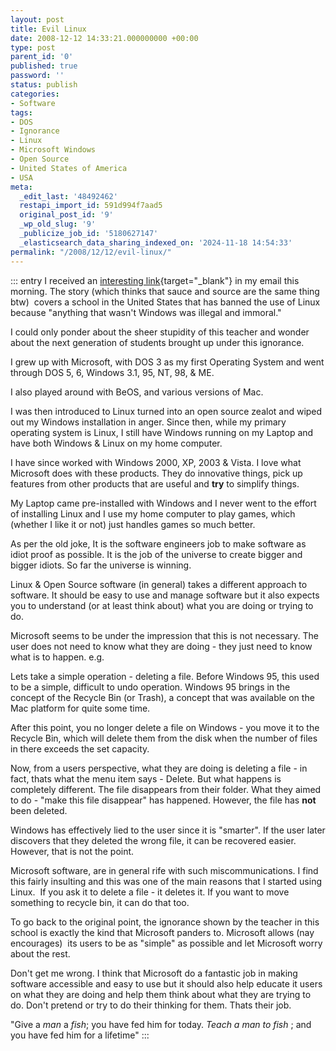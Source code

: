 ```yaml
---
layout: post
title: Evil Linux
date: 2008-12-12 14:33:21.000000000 +00:00
type: post
parent_id: '0'
published: true
password: ''
status: publish
categories:
- Software
tags:
- DOS
- Ignorance
- Linux
- Microsoft Windows
- Open Source
- United States of America
- USA
meta:
  _edit_last: '48492462'
  restapi_import_id: 591d994f7aad5
  original_post_id: '9'
  _wp_old_slug: '9'
  _publicize_job_id: '5180627147'
  _elasticsearch_data_sharing_indexed_on: '2024-11-18 14:54:33'
permalink: "/2008/12/12/evil-linux/"
---
```


::: entry
I received an [interesting
link](http://www.theinquirer.net/inquirer/news/965/1049965/school-teacher-bans-linux "School Teacher Bans Linux"){target="_blank"}
in my email this morning. The story (which thinks that sauce and source
are the same thing btw)  covers a school in the United States that has
banned the use of Linux because "anything that wasn't Windows was
illegal and immoral."

I could only ponder about the sheer stupidity of this teacher and wonder
about the next generation of students brought up under this ignorance.

I grew up with Microsoft, with DOS 3 as my first Operating System and
went through DOS 5, 6, Windows 3.1, 95, NT, 98, & ME.

I also played around with BeOS, and various versions of Mac.

I was then introduced to Linux turned into an open source zealot and
wiped out my Windows installation in anger. Since then, while my primary
operating system is Linux, I still have Windows running on my Laptop and
have both Windows & Linux on my home computer.

I have since worked with Windows 2000, XP, 2003 & Vista. I love what
Microsoft does with these products. They do innovative things, pick up
features from other products that are useful and **try** to simplify
things.

My Laptop came pre-installed with Windows and I never went to the effort
of installing Linux and I use my home computer to play games, which
(whether I like it or not) just handles games so much better.

As per the old joke, It is the software engineers job to make software
as idiot proof as possible. It is the job of the universe to create
bigger and bigger idiots. So far the universe is winning.

Linux & Open Source software (in general) takes a different approach to
software. It should be easy to use and manage software but it also
expects you to understand (or at least think about) what you are doing
or trying to do.

Microsoft seems to be under the impression that this is not necessary.
The user does not need to know what they are doing - they just need to
know what is to happen. e.g.

Lets take a simple operation - deleting a file. Before Windows 95, this
used to be a simple, difficult to undo operation. Windows 95 brings in
the concept of the Recycle Bin (or Trash), a concept that was available
on the Mac platform for quite some time.

After this point, you no longer delete a file on Windows - you move it
to the Recycle Bin, which will delete them from the disk when the number
of files in there exceeds the set capacity.

Now, from a users perspective, what they are doing is deleting a file -
in fact, thats what the menu item says - Delete. But what happens is
completely different. The file disappears from their folder. What they
aimed to do - "make this file disappear" has happened. However, the file
has **not** been deleted.

Windows has effectively lied to the user since it is "smarter". If the
user later discovers that they deleted the wrong file, it can be
recovered easier. However, that is not the point.

Microsoft software, are in general rife with such miscommunications. I
find this fairly insulting and this was one of the main reasons that I
started using Linux.  If you ask it to delete a file - it deletes it. If
you want to move something to recycle bin, it can do that too.

To go back to the original point, the ignorance shown by the teacher in
this school is exactly the kind that Microsoft panders to. Microsoft
allows (nay encourages)  its users to be as "simple" as possible and let
Microsoft worry about the rest.

Don't get me wrong. I think that Microsoft do a fantastic job in making
software accessible and easy to use but it should also help educate it
users on what they are doing and help them think about what they are
trying to do. Don't pretend or try to do their thinking for them. Thats
their job.

"Give a *man* a *fish*; you have fed him for today. *Teach a man to
fish* ; and you have fed him for a lifetime"
:::
